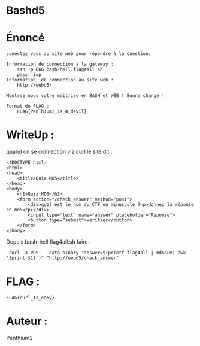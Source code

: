# Bashd5



# Énoncé

    conectez vous au site web pour répondre à la question.

    Information de connection à la gateway : 
        ssh -p 666 bash-hell.flag4all.sh
        pass: iop
    Information  de connection au site web :
        http://webd5/

    Montrez nous votre maitrise en BASH et WEB ! Bonne change !

    Format du FLAG : 
        FLAG{PenTh1um2_1s_4_devil}


# WriteUp :

quand on se connection via curl le site dit : 

    <!DOCTYPE html>
    <html>
    <head>
        <title>Quiz MD5</title>
    </head>
    <body>
        <h1>Quiz MD5</h1>
        <form action="/check_answer" method="post">
            <div>quel est le nom du CTF en minuscule ?<p>donnez la réponse en md5</p></div>
            <input type="text" name="answer" placeholder="Réponse">
            <button type="submit">Vérifier</button>
        </form>
    </body>

Depuis bash-hell.flag4all.sh faire : 

     curl -X POST --data-binary "answer=$(printf flag4all | md5sum| awk '{print $1}')" "http://webd5/check_answer"

# FLAG :

    FLAG{curl_1s_ea5y}
# Auteur : 

Penthium2

